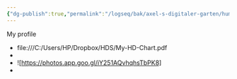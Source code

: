 ```yaml
---
{"dg-publish":true,"permalink":"/logseq/bak/axel-s-digitaler-garten/human-design/projector-1-3-with-self-projected-authority/2025-07-06-t15-46-43-458-z-desktop/","title":"Projector 1/3 with Self-projected Authority","created":"2025-07-06T17:46:43.459+02:00"}
---
```


My profile

- file:///C:/Users/HP/Dropbox/HDS/My-HD-Chart.pdf
- <element src="file:///C:/Users/HP/Dropbox/HDS/My-HD-Chart.pdf"></element>
- ![https://photos.app.goo.gl/iY251AQvhqhsTbPK8]
- 